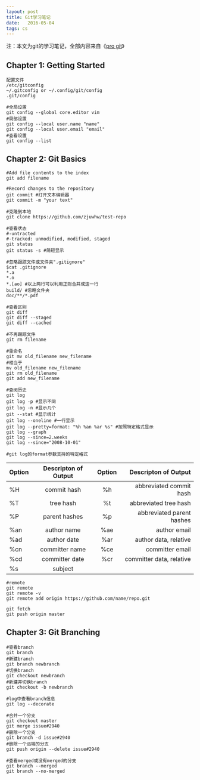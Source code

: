 ```yaml
---
layout: post
title: Git学习笔记
date:   2016-05-04
tags: cs
---
```


注：本文为git的学习笔记，全部内容来自《[pro git](https://git-scm.com/book/en/v2)》

## Chapter 1: Getting Started

```
配置文件
/etc/gitconfig
~/.gitconfig or ~/.config/git/config
.git/config
```
	
```
#全局设置
git config --global core.editor vim
#局部设置
git config --local user.name "name"
git config --local user.email "email"
#查看设置
git config --list
```

## Chapter 2: Git Basics

```
#Add file contents to the index
git add filename
```
```
#Record changes to the repository
git commit #打开文本编辑器
git commit -m "your text"
```
```
#克隆到本地
git clone https://github.com/zjuwhw/test-repo
```
```
#查看状态
#-untracted
#-tracked: unmodified, modified, staged
git status
git status -s #简短显示
```
```
#忽略跟踪文件或文件夹".gitignore"
$cat .gitignore
*.a
*.o
*.[ao] #以上两行可以利用正则合并成这一行
build/ #忽略文件夹
doc/**/*.pdf
```
```
#查看区别
git diff
git diff --staged
git diff --cached
```
```
#不再跟踪文件
git rm filename
```
```
#重命名
git mv old_filename new_filename
#相当于
mv old_filename new_filename
git rm old_filename
git add new_filename
```
```
#查阅历史
git log
git log -p #显示不同
git log -n #显示几个
git --stat #显示统计
git log --oneline #一行显示
git log --pretty=format: "%h %an %ar %s" #按照特定格式显示
git log --graph
git log --since=2.weeks
git log --since="2008-10-01"
```
```
#git log的format参数支持的特定格式
```

|Option|Descripton of Output|Option|Descripton of Output|
|:--|:--:|:--:|--:|
|%H|commit hash|%h|abbreviated commit hash
|%T|tree hash|%t|abbreviated tree hash
|%P|parent hashes|%p|abbreviated parent hashes
|%an|author name|%ae|author email
|%ad|author date|%ar|author data, relative
|%cn|committer name|%ce|committer email
|%cd|committer date|%cr|committer data, relative
|%s|subject


```
#remote
git remote
git remote -v
git remote add origin https://github.com/name/repo.git
```
```
git fetch
git push origin master
```

## Chapter 3: Git Branching

```
#查看branch
git branch
#新建branch
git branch newbranch
#切换branch
git checkout newbranch
#新建并切换branch
git checkout -b newbranch
```
```
#log中查看branch信息
git log --decorate
```
```
#合并一个分支
git checkout master
git merge issue#2940
#删除一个分支
git branch -d issue#2940
#删除一个远端的分支
git push origin --delete issue#2940
```
```
#查看merged或没有merged的分支
git branch --merged
git branch --no-merged
```